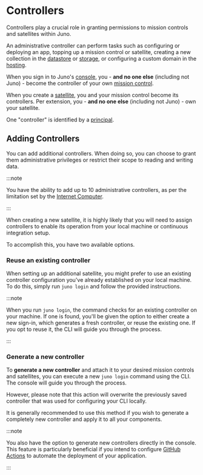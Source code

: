 # Controllers

Controllers play a crucial role in granting permissions to mission controls and satellites within Juno.

An administrative controller can perform tasks such as configuring or deploying an app, topping up a mission control or satellite, creating a new collection in the [datastore](build/datastore.md) or [storage](build/storage.md), or configuring a custom domain in the [hosting](build/hosting.md).

When you sign in to Juno's [console], you - **and no one else** (including not Juno) - become the controller of your own [mission control].

When you create a [satellite], you and your mission control become its controllers. Per extension, you - **and no one else** (including not Juno) - own your satellite.

One "controller" is identified by a [principal](../terminology.md#principal).

## Adding Controllers

You can add additional controllers. When doing so, you can choose to grant them administrative privileges or restrict their scope to reading and writing data.

:::note

You have the ability to add up to 10 administrative controllers, as per the limitation set by the [Internet Computer](https://internetcomputer.org/docs/current/references/ic-interface-spec#ic-create_canister).

:::

When creating a new satellite, it is highly likely that you will need to assign controllers to enable its operation from your local machine or continuous integration setup.

To accomplish this, you have two available options.

### Reuse an existing controller

When setting up an additional satellite, you might prefer to use an existing controller configuration you've already established on your local machine. To do this, simply run `juno login` and follow the provided instructions.

:::note

When you run `juno login`, the command checks for an existing controller on your machine. If one is found, you'll be given the option to either create a new sign-in, which generates a fresh controller, or reuse the existing one. If you opt to reuse it, the CLI will guide you through the process.

:::

### Generate a new controller

To **generate a new controller** and attach it to your desired mission controls and satellites, you can execute a new `juno login` command using the CLI. The console will guide you through the process.

However, please note that this action will overwrite the previously saved controller that was used for configuring your CLI locally.

It is generally recommended to use this method if you wish to generate a completely new controller and apply it to all your components.

:::note

You also have the option to generate new controllers directly in the console. This feature is particularly beneficial if you intend to configure [GitHub Actions](../miscellaneous/github_actions) to automate the deployment of your application.

:::

[console]: ../terminology.md#console
[satellite]: ../terminology.md#satellite
[mission control]: ../terminology.md#mission-control
